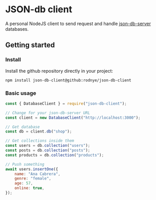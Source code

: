 # JSON-db client 
A personal NodeJS client to send request and handle [json-db-server](https://github.com/rodnye/json-db-server) databases.

## Getting started
### Install
Install the github repository directly in your project:
```
npm install json-db-client@github:rodnye/json-db-client
```

### Basic usage
```javascript
const { DatabaseClient } = require("json-db-client");

// Change for your json-db-server URL
const client = new DatabaseClient("http://localhost:3000");

// Get database 
const db = client.db("shop");

// Get collections inside them
const users = db.collection("users");
const posts = db.collection("posts");
const products = db.collection("products");

// Push something
await users.insertOne({
    name: "Ana Cabrera",
    genre: "female",
    age: 57,
    online: true,
});
```